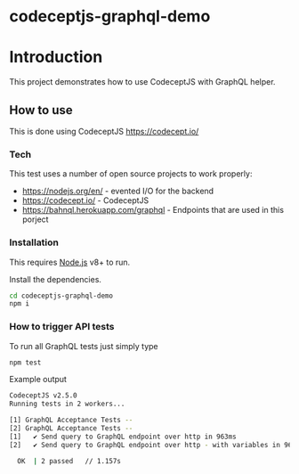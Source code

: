 # codeceptjs-graphql-demo

# Introduction
This project demonstrates how to use CodeceptJS with GraphQL helper.

## How to use
This is done using CodeceptJS <https://codecept.io/>

### Tech
This test uses a number of open source projects to work properly:

* <https://nodejs.org/en/> - evented I/O for the backend
* <https://codecept.io/> - CodeceptJS
* <https://bahnql.herokuapp.com/graphql> - Endpoints that are used in this porject

### Installation
This requires [Node.js](https://nodejs.org/) v8+ to run.

Install the dependencies.

```sh
cd codeceptjs-graphql-demo
npm i
```

### How to trigger API tests
To run all GraphQL tests just simply type

```sh
npm test
```

Example output
```sh
CodeceptJS v2.5.0
Running tests in 2 workers...

[1] GraphQL Acceptance Tests --
[2] GraphQL Acceptance Tests --
[1]   ✔ Send query to GraphQL endpoint over http in 963ms
[2]   ✔ Send query to GraphQL endpoint over http - with variables in 960ms

  OK  | 2 passed   // 1.157s
```